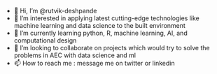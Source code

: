 - 👋 Hi, I’m @rutvik-deshpande
- 👀 I’m interested in applying latest cutting-edge technologies like machine learning and data science to the built environment
- 🌱 I’m currently learning python, R, machine learning, AI, and computational design
- 💞️ I’m looking to collaborate on projects which would try to solve the problems in AEC with data science and ml 
- 📫 How to reach me : message me on twitter or linkedin

<!---
rutvik-deshpande/rutvik-deshpande is a ✨ special ✨ repository because its `README.md` (this file) appears on your GitHub profile.
You can click the Preview link to take a look at your changes.
--->
